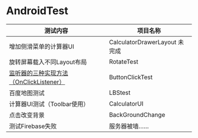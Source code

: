 # AndroidTest
 
 测试内容 | 项目名称
 -------- | -----------
 增加侧滑菜单的计算器UI | CalculatorDrawerLayout 未完成
旋转屏幕载入不同Layout布局 | RotateTest
 [监听器的三种实现方法（OnClickListener）](https://www.cnblogs.com/releasing/p/5236806.html) | ButtonClickTest
 百度地图测试 |  LBStest
 计算器UI测试（Toolbar使用） |  CalculatorUI
 点击改变背景 |  BackGroundChange
 测试Firebase失败 | 服务器被墙……
